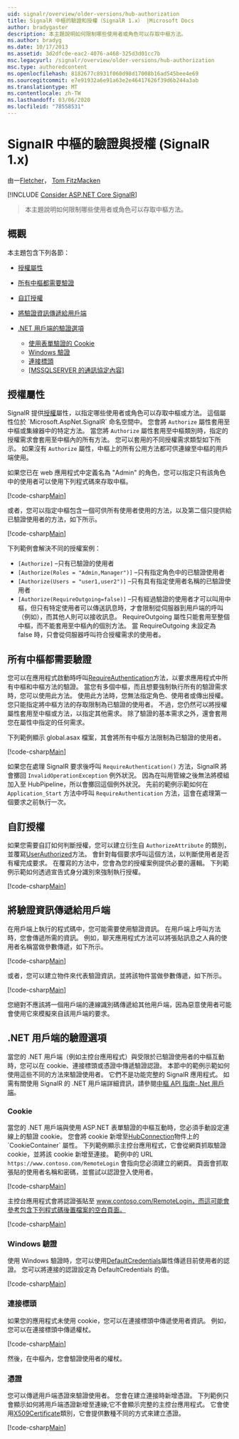 ```yaml
---
uid: signalr/overview/older-versions/hub-authorization
title: SignalR 中樞的驗證和授權（SignalR 1.x） |Microsoft Docs
author: bradygaster
description: 本主題說明如何限制哪些使用者或角色可以存取中樞方法。
ms.author: bradyg
ms.date: 10/17/2013
ms.assetid: 3d2dfc0e-eac2-4076-a468-325d3d01cc7b
msc.legacyurl: /signalr/overview/older-versions/hub-authorization
msc.type: authoredcontent
ms.openlocfilehash: 8182677c8931f060d98d17008b16ad545bee4e69
ms.sourcegitcommit: e7e91932a6e91a63e2e46417626f39d6b244a3ab
ms.translationtype: MT
ms.contentlocale: zh-TW
ms.lasthandoff: 03/06/2020
ms.locfileid: "78558531"
---
```

# <a name="authentication-and-authorization-for-signalr-hubs-signalr-1x"></a>SignalR 中樞的驗證與授權 (SignalR 1.x)

由一[Fletcher](https://github.com/pfletcher)， [Tom FitzMacken](https://github.com/tfitzmac)

[!INCLUDE [Consider ASP.NET Core SignalR](~/includes/signalr/signalr-version-disambiguation.md)]

> 本主題說明如何限制哪些使用者或角色可以存取中樞方法。

## <a name="overview"></a>概觀

本主題包含下列各節：

- [授權屬性](#authorizeattribute)
- [所有中樞都需要驗證](#requireauth)
- [自訂授權](#custom)
- [將驗證資訊傳遞給用戶端](#passauth)
- [.NET 用戶端的驗證選項](#authoptions)

    - [使用表單驗證的 Cookie](#cookie)
    - [Windows 驗證](#windows)
    - [連接標頭](#header)
    - [[MSSQLSERVER 的通訊協定內容]](#certificate)

<a id="authorizeattribute"></a>

## <a name="authorize-attribute"></a>授權屬性

SignalR 提供[授權](https://msdn.microsoft.com/library/microsoft.aspnet.signalr.authorizeattribute(v=vs.111).aspx)屬性，以指定哪些使用者或角色可以存取中樞或方法。 這個屬性位於 `Microsoft.AspNet.SignalR` 命名空間中。 您會將 `Authorize` 屬性套用至中樞或集線器中的特定方法。 當您將 `Authorize` 屬性套用至中樞類別時，指定的授權需求會套用至中樞內的所有方法。 您可以套用的不同授權需求類型如下所示。 如果沒有 `Authorize` 屬性，中樞上的所有公用方法都可供連線至中樞的用戶端使用。

如果您已在 web 應用程式中定義名為 "Admin" 的角色，您可以指定只有該角色中的使用者可以使用下列程式碼來存取中樞。

[!code-csharp[Main](hub-authorization/samples/sample1.cs)]

或者，您可以指定中樞包含一個可供所有使用者使用的方法，以及第二個只提供給已驗證使用者的方法，如下所示。

[!code-csharp[Main](hub-authorization/samples/sample2.cs)]

下列範例會解決不同的授權案例：

- `[Authorize]` –只有已驗證的使用者
- `[Authorize(Roles = "Admin,Manager")]` –只有指定角色中的已驗證使用者
- `[Authorize(Users = "user1,user2")]` –只有具有指定使用者名稱的已驗證使用者
- `[Authorize(RequireOutgoing=false)]` –只有經過驗證的使用者才可以叫用中樞，但只有特定使用者可以傳送訊息時，才會限制從伺服器到用戶端的呼叫（例如），而其他人則可以接收訊息。 RequireOutgoing 屬性只能套用至整個中樞，而不能套用至中樞內的個別方法。 當 RequireOutgoing 未設定為 false 時，只會從伺服器呼叫符合授權需求的使用者。

<a id="requireauth"></a>

## <a name="require-authentication-for-all-hubs"></a>所有中樞都需要驗證

您可以在應用程式啟動時呼叫[RequireAuthentication](https://msdn.microsoft.com/library/microsoft.aspnet.signalr.hubpipelineextensions.requireauthentication(v=vs.111).aspx)方法，以要求應用程式中所有中樞和中樞方法的驗證。 當您有多個中樞，而且想要強制執行所有的驗證需求時，您可以使用此方法。 使用此方法時，您無法指定角色、使用者或傳出授權。 您只能指定將中樞方法的存取限制為已驗證的使用者。 不過，您仍然可以將授權屬性套用至中樞或方法，以指定其他需求。 除了驗證的基本需求之外，還會套用您在屬性中指定的任何需求。

下列範例顯示 global.asax 檔案，其會將所有中樞方法限制為已驗證的使用者。

[!code-csharp[Main](hub-authorization/samples/sample3.cs)]

如果您在處理 SignalR 要求後呼叫 `RequireAuthentication()` 方法，SignalR 將會擲回 `InvalidOperationException` 例外狀況。 因為在叫用管線之後無法將模組加入至 HubPipeline，所以會擲回這個例外狀況。 先前的範例示範如何在 `Application_Start` 方法中呼叫 `RequireAuthentication` 方法，這會在處理第一個要求之前執行一次。

<a id="custom"></a>

## <a name="customized-authorization"></a>自訂授權

如果您需要自訂如何判斷授權，您可以建立衍生自 `AuthorizeAttribute` 的類別，並覆寫[UserAuthorized](https://msdn.microsoft.com/library/microsoft.aspnet.signalr.authorizeattribute.userauthorized(v=vs.111).aspx)方法。 會針對每個要求呼叫這個方法，以判斷使用者是否有權完成要求。 在覆寫的方法中，您會為您的授權案例提供必要的邏輯。 下列範例示範如何透過宣告式身分識別來強制執行授權。

[!code-csharp[Main](hub-authorization/samples/sample4.cs)]

<a id="passauth"></a>

## <a name="pass-authentication-information-to-clients"></a>將驗證資訊傳遞給用戶端

在用戶端上執行的程式碼中，您可能需要使用驗證資訊。 在用戶端上呼叫方法時，您會傳遞所需的資訊。 例如，聊天應用程式方法可以將張貼訊息之人員的使用者名稱當做參數傳遞，如下所示。

[!code-csharp[Main](hub-authorization/samples/sample5.cs)]

或者，您可以建立物件來代表驗證資訊，並將該物件當做參數傳遞，如下所示。

[!code-csharp[Main](hub-authorization/samples/sample6.cs)]

您絕對不應該將一個用戶端的連線識別碼傳遞給其他用戶端，因為惡意使用者可能會使用它來模擬來自該用戶端的要求。

<a id="authoptions"></a>

## <a name="authentication-options-for-net-clients"></a>.NET 用戶端的驗證選項

當您的 .NET 用戶端（例如主控台應用程式）與受限於已驗證使用者的中樞互動時，您可以在 cookie、連接標頭或憑證中傳遞驗證認證。 本節中的範例示範如何使用這些不同的方法來驗證使用者。 它們不是功能完整的 SignalR 應用程式。 如需有關使用 SignalR 的 .NET 用戶端詳細資訊，請參閱[中樞 API 指南-.Net 用戶端](../guide-to-the-api/hubs-api-guide-net-client.md)。

<a id="cookie"></a>

### <a name="cookie"></a>Cookie

當您的 .NET 用戶端與使用 ASP.NET 表單驗證的中樞互動時，您必須手動設定連線上的驗證 cookie。 您會將 cookie 新增至[HubConnection](https://msdn.microsoft.com/library/microsoft.aspnet.signalr.client.hubs.hubconnection(v=vs.111).aspx)物件上的 `CookieContainer` 屬性。 下列範例顯示主控台應用程式，它會從網頁抓取驗證 cookie，並將該 cookie 新增至連接。 範例中的 URL `https://www.contoso.com/RemoteLogin` 會指向您必須建立的網頁。 頁面會抓取張貼的使用者名稱和密碼，並嘗試以認證登入使用者。

[!code-csharp[Main](hub-authorization/samples/sample7.cs)]

主控台應用程式會將認證張貼至 www.contoso.com/RemoteLogin，而這可能會參考包含下列程式碼後置檔案的空白頁面。

[!code-csharp[Main](hub-authorization/samples/sample8.cs)]

<a id="windows"></a>

### <a name="windows-authentication"></a>Windows 驗證

使用 Windows 驗證時，您可以使用[DefaultCredentials](https://msdn.microsoft.com/library/system.net.credentialcache.defaultcredentials.aspx)屬性傳遞目前使用者的認證。 您可以將連接的認證設定為 DefaultCredentials 的值。

[!code-csharp[Main](hub-authorization/samples/sample9.cs?highlight=6)]

<a id="header"></a>

### <a name="connection-header"></a>連接標頭

如果您的應用程式未使用 cookie，您可以在連接標頭中傳遞使用者資訊。 例如，您可以在連接標頭中傳遞權杖。

[!code-csharp[Main](hub-authorization/samples/sample10.cs?highlight=6)]

然後，在中樞內，您會驗證使用者的權杖。

<a id="certificate"></a>

### <a name="certificate"></a>憑證

您可以傳遞用戶端憑證來驗證使用者。 您會在建立連接時新增憑證。 下列範例只會顯示如何將用戶端憑證新增至連線;它不會顯示完整的主控台應用程式。 它會使用[X509Certificate](https://msdn.microsoft.com/library/system.security.cryptography.x509certificates.x509certificate.aspx)類別，它會提供數種不同的方式來建立憑證。

[!code-csharp[Main](hub-authorization/samples/sample11.cs?highlight=6)]
